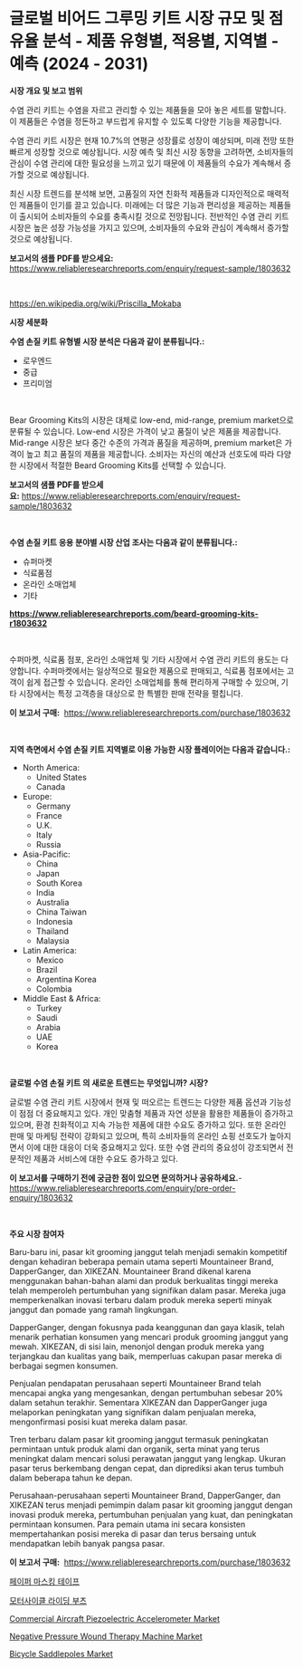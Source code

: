 <p><h1>글로벌 비어드 그루밍 키트 시장 규모 및 점유율 분석 - 제품 유형별, 적용별, 지역별 - 예측 (2024 - 2031)</h1></p><p><strong>시장 개요 및 보고 범위</strong></p>
<p><p>수염 관리 키트는 수염을 자르고 관리할 수 있는 제품들을 모아 놓은 세트를 말합니다. 이 제품들은 수염을 정돈하고 부드럽게 유지할 수 있도록 다양한 기능을 제공합니다.</p><p>수염 관리 키트 시장은 현재 10.7%의 연평균 성장률로 성장이 예상되며, 미래 전망 또한 빠르게 성장할 것으로 예상됩니다. 시장 예측 및 최신 시장 동향을 고려하면, 소비자들의 관심이 수염 관리에 대한 필요성을 느끼고 있기 때문에 이 제품들의 수요가 계속해서 증가할 것으로 예상됩니다.</p><p>최신 시장 트렌드를 분석해 보면, 고품질의 자연 친화적 제품들과 디자인적으로 매력적인 제품들이 인기를 끌고 있습니다. 미래에는 더 많은 기능과 편리성을 제공하는 제품들이 출시되어 소비자들의 수요를 충족시킬 것으로 전망됩니다. 전반적인 수염 관리 키트 시장은 높은 성장 가능성을 가지고 있으며, 소비자들의 수요와 관심이 계속해서 증가할 것으로 예상됩니다.</p></p>
<p><strong>보고서의 샘플 PDF를 받으세요:</strong> <a href="https://www.reliableresearchreports.com/enquiry/request-sample/1803632">https://www.reliableresearchreports.com/enquiry/request-sample/1803632</a></p>
<p>&nbsp;</p>
<p><a href="https://en.wikipedia.org/wiki/Priscilla_Mokaba">https://en.wikipedia.org/wiki/Priscilla_Mokaba</a></p>
<p><strong>시장 세분화</strong></p>
<p><strong>수염 손질 키트 유형별 시장 분석은 다음과 같이 분류됩니다.:</strong></p>
<p><ul><li>로우엔드</li><li>중급</li><li>프리미엄</li></ul></p>
<p>&nbsp;</p>
<p><p>Bear Grooming Kits의 시장은 대체로 low-end, mid-range, premium market으로 분류될 수 있습니다. Low-end 시장은 가격이 낮고 품질이 낮은 제품을 제공합니다. Mid-range 시장은 보다 중간 수준의 가격과 품질을 제공하며, premium market은 가격이 높고 최고 품질의 제품을 제공합니다. 소비자는 자신의 예산과 선호도에 따라 다양한 시장에서 적절한 Beard Grooming Kits를 선택할 수 있습니다.</p></p>
<p><strong>보고서의 샘플 PDF를 받으세요:</strong>&nbsp;<a href="https://www.reliableresearchreports.com/enquiry/request-sample/1803632">https://www.reliableresearchreports.com/enquiry/request-sample/1803632</a></p>
<p>&nbsp;</p>
<p><strong> 수염 손질 키트 응용 분야별 시장 산업 조사는 다음과 같이 분류됩니다.:</strong></p>
<p><ul><li>슈퍼마켓</li><li>식료품점</li><li>온라인 소매업체</li><li>기타</li></ul></p>
<p><strong><a href="https://www.reliableresearchreports.com/beard-grooming-kits-r1803632">https://www.reliableresearchreports.com/beard-grooming-kits-r1803632</a></strong></p>
<p>&nbsp;</p>
<p><p>수퍼마켓, 식료품 점포, 온라인 소매업체 및 기타 시장에서 수염 관리 키트의 용도는 다양합니다. 수퍼마켓에서는 일상적으로 필요한 제품으로 판매되고, 식료품 점포에서는 고객이 쉽게 접근할 수 있습니다. 온라인 소매업체를 통해 편리하게 구매할 수 있으며, 기타 시장에서는 특정 고객층을 대상으로 한 특별한 판매 전략을 펼칩니다.</p></p>
<p><strong>이 보고서 구매:</strong>&nbsp; <a href="https://www.reliableresearchreports.com/purchase/1803632">https://www.reliableresearchreports.com/purchase/1803632</a></p>
<p>&nbsp;</p>
<p><strong>지역 측면에서 수염 손질 키트 지역별로 이용 가능한 시장 플레이어는 다음과 같습니다.:</strong></p>
<p><ul>
    <li>
        North America:
        <ul>
            <li>United States</li>
            <li>Canada</li>
        </ul>
    </li>
    <li>
        Europe:
        <ul>
            <li>Germany</li>
            <li>France</li>
            <li>U.K.</li>
            <li>Italy</li>
            <li>Russia</li>
        </ul>
    </li>
    <li>
        Asia-Pacific:
        <ul>
            <li>China</li>
            <li>Japan</li>
            <li>South Korea</li>
            <li>India</li>
            <li>Australia</li>
            <li>China Taiwan</li>
            <li>Indonesia</li>
            <li>Thailand</li>
            <li>Malaysia</li>
        </ul>
    </li>
    <li>
        Latin America:
        <ul>
            <li>Mexico</li>
            <li>Brazil</li>
            <li>Argentina Korea</li>
            <li>Colombia</li>
        </ul>
    </li>
    <li>
        Middle East & Africa:
        <ul>
            <li>Turkey</li>
            <li>Saudi</li>
            <li>Arabia</li>
            <li>UAE</li>
            <li>Korea</li>
        </ul>
    </li>
    </ul></p>
<p>&nbsp;</p>
<p><strong>글로벌 수염 손질 키트 의 새로운 트렌드는 무엇입니까? 시장?</strong></p>
<p><p>글로벌 수염 관리 키트 시장에서 현재 및 떠오르는 트렌드는 다양한 제품 옵션과 기능성이 점점 더 중요해지고 있다. 개인 맞춤형 제품과 자연 성분을 활용한 제품들이 증가하고 있으며, 환경 친화적이고 지속 가능한 제품에 대한 수요도 증가하고 있다. 또한 온라인 판매 및 마케팅 전략이 강화되고 있으며, 특히 소비자들의 온라인 쇼핑 선호도가 높아지면서 이에 대한 대응이 더욱 중요해지고 있다. 또한 수염 관리의 중요성이 강조되면서 전문적인 제품과 서비스에 대한 수요도 증가하고 있다.</p></p>
<p><strong>이 보고서를 구매하기 전에 궁금한 점이 있으면 문의하거나 공유하세요.</strong>- <a href="https://www.reliableresearchreports.com/enquiry/pre-order-enquiry/1803632">https://www.reliableresearchreports.com/enquiry/pre-order-enquiry/1803632</a></p>
<p>&nbsp;</p>
<p><strong>주요 시장 참여자</strong></p>
<p><p>Baru-baru ini, pasar kit grooming janggut telah menjadi semakin kompetitif dengan kehadiran beberapa pemain utama seperti Mountaineer Brand, DapperGanger, dan XIKEZAN. Mountaineer Brand dikenal karena menggunakan bahan-bahan alami dan produk berkualitas tinggi mereka telah memperoleh pertumbuhan yang signifikan dalam pasar. Mereka juga memperkenalkan inovasi terbaru dalam produk mereka seperti minyak janggut dan pomade yang ramah lingkungan.</p><p>DapperGanger, dengan fokusnya pada keanggunan dan gaya klasik, telah menarik perhatian konsumen yang mencari produk grooming janggut yang mewah. XIKEZAN, di sisi lain, menonjol dengan produk mereka yang terjangkau dan kualitas yang baik, memperluas cakupan pasar mereka di berbagai segmen konsumen.</p><p>Penjualan pendapatan perusahaan seperti Mountaineer Brand telah mencapai angka yang mengesankan, dengan pertumbuhan sebesar 20% dalam setahun terakhir. Sementara XIKEZAN dan DapperGanger juga melaporkan peningkatan yang signifikan dalam penjualan mereka, mengonfirmasi posisi kuat mereka dalam pasar.</p><p>Tren terbaru dalam pasar kit grooming janggut termasuk peningkatan permintaan untuk produk alami dan organik, serta minat yang terus meningkat dalam mencari solusi perawatan janggut yang lengkap. Ukuran pasar terus berkembang dengan cepat, dan diprediksi akan terus tumbuh dalam beberapa tahun ke depan.</p><p>Perusahaan-perusahaan seperti Mountaineer Brand, DapperGanger, dan XIKEZAN terus menjadi pemimpin dalam pasar kit grooming janggut dengan inovasi produk mereka, pertumbuhan penjualan yang kuat, dan peningkatan permintaan konsumen. Para pemain utama ini secara konsisten mempertahankan posisi mereka di pasar dan terus bersaing untuk mendapatkan lebih banyak pangsa pasar.</p></p>
<p><strong>이 보고서 구매:</strong>&nbsp;&nbsp;<a href="https://www.reliableresearchreports.com/purchase/1803632">https://www.reliableresearchreports.com/purchase/1803632</a></p>
<p><p><a href="https://medium.com/@joshuapierce88/%EC%9A%A9%EC%A7%80-%EB%A7%88%EC%8A%A4%ED%82%B9-%ED%85%8C%EC%9D%B4%ED%94%84-%EC%8B%9C%EC%9E%A5-%EA%B8%80%EB%A1%9C%EB%B2%8C-%EB%B0%8F-%EC%A7%80%EC%97%AD-%EB%B6%84%EC%84%9D-%EC%A7%80%EC%97%AD-%EA%B5%AD%EA%B0%80%EB%B3%84-%EB%B6%84%EC%84%9D-%EB%B0%8F-%EA%B2%BD%EC%9F%81%EC%9E%90-%EB%B6%84%EC%84%9D%EC%97%90-%EC%B4%88%EC%A0%90%EC%9D%84-%EB%91%94-eeb708ace3fd">페이퍼 마스킹 테이프</a></p><p><a href="https://github.com/rustymarie2024/Market-Research-Report-List-2/blob/main/878767133715.md">모터사이클 라이딩 부츠</a></p><p><a href="https://www.linkedin.com/pulse/strategic-insights-global-commercial-aircraft-piezoelectric-ojkec?trackingId=hAUxAaMwkacB9Ey2MMs1KQ%3D%3D">Commercial Aircraft Piezoelectric Accelerometer Market</a></p><p><a href="https://www.linkedin.com/pulse/evaluating-global-negative-pressure-wound-therapy-machine-market-qyarf?trackingId=hf6x718ZCWkWuO8ICZvqSQ%3D%3D">Negative Pressure Wound Therapy Machine Market</a></p><p><a href="https://medium.com/@staceyhilll48/bicycle-saddlepoles-market-forecast-global-market-trends-and-analysis-from-2024-to-2031-covered-in-d27067274621">Bicycle Saddlepoles Market</a></p></p>